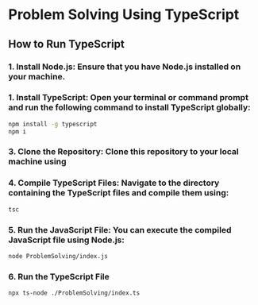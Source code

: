 # Problem Solving Using TypeScript

## How to Run TypeScript

### 1. Install Node.js: Ensure that you have Node.js installed on your machine.

### 1. Install TypeScript: Open your terminal or command prompt and run the following command to install TypeScript globally:

```bash
npm install -g typescript
npm i
```

### 3. Clone the Repository: Clone this repository to your local machine using

### 4. Compile TypeScript Files: Navigate to the directory containing the TypeScript files and compile them using:

```bash
tsc
```

### 5. Run the JavaScript File: You can execute the compiled JavaScript file using Node.js:

```bash
node ProblemSolving/index.js
```

### 6. Run the TypeScript File

```bash
npx ts-node ./ProblemSolving/index.ts
```
